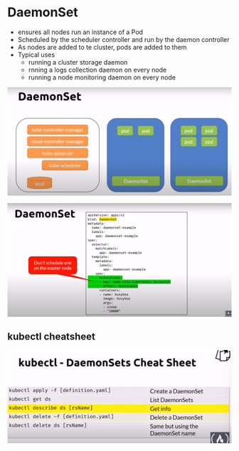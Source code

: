 # DaemonSet
- ensures all nodes run an instance of a Pod
- Scheduled by the scheduler controller and run by the daemon controller
- As nodes are added to te cluster, pods are added to them
- Typical uses
    - running a cluster storage daemon
    - rnning a logs collection daemon on every node
    - running a node monitoring daemon on every node

![screenshot1](screenshot1.png)

![screenshot2](screenshot2.png)


## kubectl cheatsheet

![cheatsheet-daemonset](cheatsheet-daemonset.png)